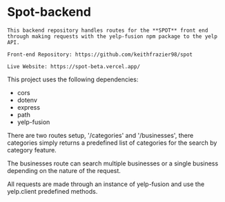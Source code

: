 # Spot-backend

    This backend repository handles routes for the **SPOT** front end through making requests with the yelp-fusion npm package to the yelp API. 

    Front-end Repository: https://github.com/keithfrazier98/spot

    Live Website: https://spot-beta.vercel.app/

This project uses the following dependencies:

- cors
- dotenv
- express
- path 
- yelp-fusion 

There are two routes setup, '/categories' and '/businesses', there categories simply returns a predefined list of categories for the search by category feature. 

The businesses route can search multiple businesses or a single business depending on the nature of the request. 

All requests are made through an instance of yelp-fusion and use the yelp.client predefined methods. 

